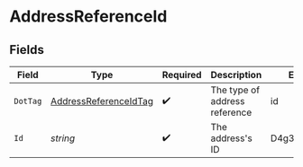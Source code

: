 # AddressReferenceId


## Fields

| Field                                                                     | Type                                                                      | Required                                                                  | Description                                                               | Example                                                                   |
| ------------------------------------------------------------------------- | ------------------------------------------------------------------------- | ------------------------------------------------------------------------- | ------------------------------------------------------------------------- | ------------------------------------------------------------------------- |
| `DotTag`                                                                  | [AddressReferenceIdTag](../../Models/Components/AddressReferenceIdTag.md) | :heavy_check_mark:                                                        | The type of address reference                                             | id                                                                        |
| `Id`                                                                      | *string*                                                                  | :heavy_check_mark:                                                        | The address's ID                                                          | D4g3h5tBuVYK9                                                             |